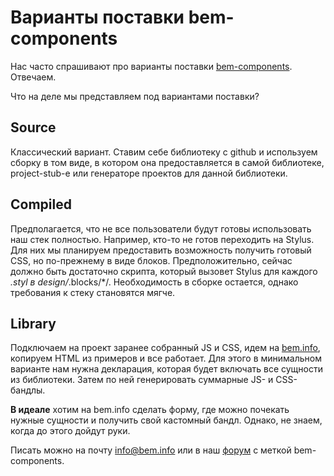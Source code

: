 # Варианты поставки bem-components

Нас часто спрашивают про варианты поставки [bem-components](https://ru.bem.info/libs/bem-components/v2/). Отвечаем.

Что на деле мы представляем под вариантами поставки?

## Source

Классический вариант. Ставим себе библиотеку с github и используем сборку в том виде, в котором она предоставляется в самой библиотеке, project-stub-е или генераторе проектов для данной библиотеки.

## Compiled

Предполагается, что не все пользователи будут готовы использовать наш стек полностью. Например, кто-то не готов переходить на Stylus. Для них мы планируем предоставить возможность получить готовый CSS, но по-прежнему в виде блоков. Предположительно, сейчас должно быть достаточно скрипта, который вызовет Stylus для каждого *.styl в design/*.blocks/*/. Необходимость в сборке остается, однако требования к стеку становятся мягче.

## Library

Подключаем на проект заранее собранный JS и CSS, идем на [bem.info](https://bem.info/), копируем HTML из примеров и все работает. Для этого в минимальном варианте нам нужна декларация, которая будет включать все сущности из библиотеки. Затем по ней генерировать суммарные JS- и CSS-бандлы.

**В идеале** хотим на bem.info сделать форму, где можно почекать нужные сущности и получить свой кастомный бандл. Однако, не знаем, когда до этого дойдут руки.

Писать можно на почту [info@bem.info](mailto:info@bem.info) или в наш [форум](http://ru.bem.info/forum/?labels=bem-components) с меткой bem-components.
